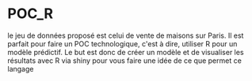 # POC_R
le jeu de données proposé est celui de vente de maisons sur Paris. Il est parfait pour faire un POC technologique, c'est à dire, utiliser R pour un modèle prédictif. Le but est donc de créer un modèle et de visualiser les résultats avec R via shiny pour vous faire une idée de ce que permet ce langage
